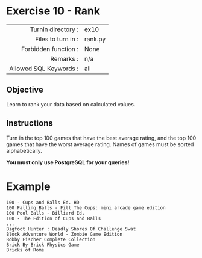 # Exercise 10 - Rank

|                         |                    |
| -----------------------:| ------------------ |
|   Turnin directory :    |  ex10              |
|   Files to turn in :    |  rank.py           |
|   Forbidden function :  |  None              |
|   Remarks :             |  n/a               |
| Allowed SQL Keywords :  |  all               |


## Objective

Learn to rank your data based on calculated values.

## Instructions

Turn in the top 100 games that have the best average rating, and the top 100 games that have the worst average rating. Names of games must be sorted alphabetically.

**You must only use PostgreSQL for your queries!**

# Example

```
100 - Cups and Balls Ed. HD
100 Falling Balls - Fill The Cups: mini arcade game edition
100 Pool Balls - Billiard Ed.
100 - The Edition of Cups and Balls
...
Bigfoot Hunter : Deadly Shores Of Challenge Swat
Block Adventure World - Zombie Game Edition
Bobby Fischer Complete Collection
Brick By Brick Physics Game
Bricks of Rome
```